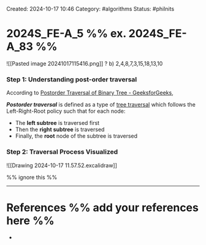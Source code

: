 Created: 2024-10-17 10:46
Category: #algorithms
Status: #philnits



# 2024S_FE-A_5 %% ex. 2024S_FE-A_83 %%

![[Pasted image 20241017115416.png]]
?
b) 2,4,8,7,3,15,18,13,10
### Step 1: Understanding post-order traversal


According to [Postorder Traversal of Binary Tree - GeeksforGeeks](https://www.geeksforgeeks.org/postorder-traversal-of-binary-tree/),

***Postorder traversal*** is defined as a type of [tree traversal](https://www.geeksforgeeks.org/tree-traversals-inorder-preorder-and-postorder/) which follows the Left-Right-Root policy such that for each node:

- The ****left subtree**** is traversed first
- Then the ****right subtree**** is traversed
- Finally, the ****root**** node of the subtree is traversed

### Step 2: Traversal Process Visualized

![[Drawing 2024-10-17 11.57.52.excalidraw]]





%% ignore this %%
<!--SR:!2025-04-10,38,290-->
---









# References %% add your references here %%
- 